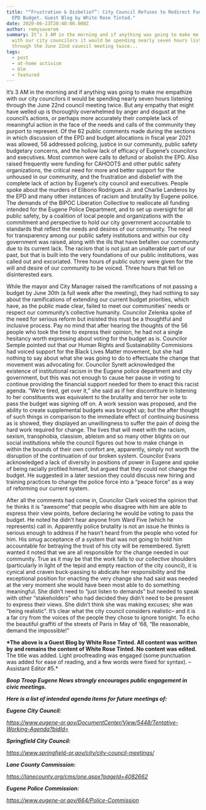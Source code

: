 ```yaml
---
title: "“Frustration & Disbelief”: City Council Refuses to Redirect Funds from
  EPD Budget. Guest Blog by White Rose Tinted."
date: 2020-06-23T20:48:00.000Z
author: remysaverem
summary: It’s 3 AM in the morning and if anything was going to make me empathize
  with our city councilors it would be spending nearly seven hours listening
  through the June 22nd council meeting twice...
tags:
  - post
  - at-home activism
  - blm
  - featured
---
```

<!--StartFragment-->

It’s 3 AM in the morning and if anything was going to make me empathize with our city councilors it would be spending nearly seven hours listening through the June 22nd council meeting twice. But any empathy that might have welled up is thoroughly overwhelmed by anger and disgust at the council’s actions, or perhaps more accurately their complete lack of meaningful action in the face of the needs and calls of the community they purport to represent. Of the 62 public comments made during the sections in which discussion of the EPD and budget allocations in fiscal year 2021 was allowed, 56 addressed policing, justice in our community, public safety budgetary concerns, and the hollow lack of efficacy of Eugene’s councilors and executives. Most common were calls to defund or abolish the EPD. Also raised frequently were funding for CAHOOTS and other public safety organizations, the critical need for more and better support for the unhoused in our community, and the frustration and disbelief with the complete lack of action by Eugene’s city council and executives. People spoke about the murders of Eliborio Rodrigues Jr. and Charlie Landeros by the EPD and many other instances of racism and brutality by Eugene police. The demands of the BIPOC Liberation Collective to reallocate all funding intended for the Eugene Police Department, and to set up oversight for all public safety, by a coalition of local people and organizations with the commitment and perspective to hold our city government accountable to standards that reflect the needs and desires of our community. The need for transparency among our public safety institutions and within our city government was raised, along with the ills that have befallen our community due to its current lack. The racism that is not just an unalterable part of our past, but that is built into the very foundations of our public institutions, was called out and excoriated. Three hours of public outcry were given for the will and desire of our community to be voiced. Three hours that fell on disinterested ears.

While the mayor and City Manager raised the ramifications of not passing a budget by June 30th (a full week after the meeting), they had nothing to say about the ramifications of extending our current budget priorities, which have, as the public made clear, failed to meet our communities’ needs or respect our community’s collective humanity. Councilor Zelenka spoke of the need for serious reform but insisted this must be a thoughtful and inclusive process. Pay no mind that after hearing the thoughts of the 56 people who took the time to express their opinion, he had not a single hesitancy worth expressing about voting for the budget as is. Councilor Semple pointed out that our Human Rights and Sustainability Commisions had voiced support for the Black Lives Matter movement, but she had nothing to say about what she was going to do to effectuate the change that movement was advocating for. Councilor Syrett acknowledged the existence of institutional racism in the Eugene police department and city government, but this was not enough to cause her pause in voting to continue providing the financial support needed for them to enact this racist agenda. “We’re tired, get over it,” she said as if her discomfiture in listening to her constituents was equivalent to the brutality and terror her vote to pass the budget was signing off on. A work session was proposed, and the ability to create supplemental budgets was brought up; but the after thought of such things in comparison to the immediate effect of continuing business as is showed, they displayed an unwillingness to suffer the pain of doing the hard work required for change. The lives that will meet with the racism, sexism, transphobia, classism, ableism and so many other blights on our social institutions while the council figures out how to make change in within the bounds of their own comfort are, apparently, simply not worth the disruption of the continuation of our broken system. Councilor Evans acknowledged a lack of diversity in positions of power in Eugene and spoke of being racially profiled himself, but argued that they could not change the budget. He suggested in a later session they could discuss new hiring and training practices to change the police force into a “peace force” as a way of reforming our current system.

After all the comments had come in, Councilor Clark voiced the opinion that he thinks it is “awesome” that people who disagree with him are able to express their view points, before declaring he would be voting to pass the budget. He noted he didn’t hear anyone from Ward Five (which he represents) call in. Apparently police brutality is not an issue he thinks is serious enough to address if he hasn’t heard from the people who voted for him. His smug acceptance of a system that was not going to hold him accountable for betraying the trust of his city will be remembered. Syrett wanted it noted that we are all responsible for the change needed in our community. True as it may be that the work falls to our collective shoulders (particularly in light of the tepid and empty reaction of the city council), it is cynical and craven buck-passing to abdicate her responsibility and the exceptional position for enacting the very change she had said was needed at the very moment she would have been most able to do something meaningful. She didn’t need to “just listen to demands” but needed to speak with other “stakeholders” who had decided they didn’t need to be present to express their views. She didn’t think she was making excuses; she was “being realistic”. It’s clear what the city council considers realistic– and it is a far cry from the voices of the people they chose to ignore tonight. To echo the beautiful graffiti of the streets of Paris in May of ‘68, “Be reasonable, demand the impossible!”

**\*The above is a Guest Blog by White Rose Tinted. All content was written by and remains the content of White Rose Tinted. No content was edited.** The title was added. Light proofreading was engaged (some punctuation was added for ease of reading, and a few words were fixed for syntax). –Assistant Editor #5.*

***Boop Troop Eugene News strongly encourages public engagement in civic meetings.***

***Here is a list of intended agenda items for future meetings of:***

***Eugene City Council:***

*<https://www.eugene-or.gov/DocumentCenter/View/5448/Tentative-Working-Agenda?bidId=>*

***Springfield City Council:***

*<https://www.springfield-or.gov/city/city-council-meetings/>*

***Lane County Commission:***

*<https://lanecounty.org/cms/one.aspx?pageId=4082662>*

***Eugene Police Commission:***

*<https://www.eugene-or.gov/664/Police-Commission>*

<!--EndFragment-->